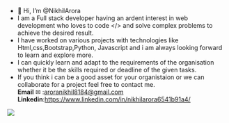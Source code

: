 - 👋 Hi, I’m @NikhilArora
- I am a Full stack developer having an ardent interest in web development who loves to code </> and solve complex problems to achieve the desired result.
- I have worked on various projects with technologies like Html,css,Bootstrap,Python, Javascript and i am always looking forward to learn and explore more.
- I can quickly learn and adapt to the requirements of the organisation whether it be the skills required or deadline of the given tasks. 
- If you think i can be a good asset for your organistaion or we can collaborate for a project feel free to contact me.  
**Email** ✉ :aroranikhil8184@gmail.com  
**Linkedin**:https://www.linkedin.com/in/nikhilarora6541b91a4/

![](https://komarev.com/ghpvc/?username=NikhilArora5)


<!---
NikhilArora5/NikhilArora5 is a ✨ special ✨ repository because its `README.md` (this file) appears on your GitHub profile.
You can click the Preview link to take a look at your changes.
--->
